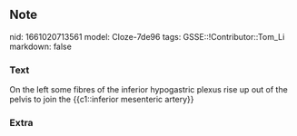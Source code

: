 ## Note
nid: 1661020713561
model: Cloze-7de96
tags: GSSE::!Contributor::Tom_Li
markdown: false

### Text
<div>
  On the left some fibres of the inferior hypogastric plexus rise
  up out of the pelvis to join the {{c1::inferior mesenteric
  artery}}
</div>

### Extra


